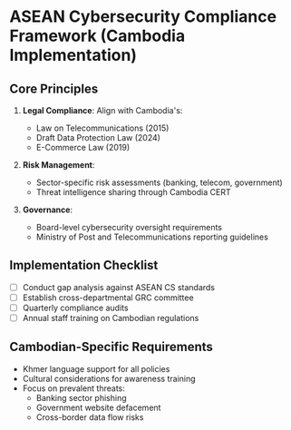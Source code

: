 # ASEAN Cybersecurity Compliance Framework (Cambodia Implementation)

## Core Principles
1. **Legal Compliance**: Align with Cambodia's:
   - Law on Telecommunications (2015)
   - Draft Data Protection Law (2024)
   - E-Commerce Law (2019)

2. **Risk Management**:
   - Sector-specific risk assessments (banking, telecom, government)
   - Threat intelligence sharing through Cambodia CERT

3. **Governance**:
   - Board-level cybersecurity oversight requirements
   - Ministry of Post and Telecommunications reporting guidelines

## Implementation Checklist
- [ ] Conduct gap analysis against ASEAN CS standards
- [ ] Establish cross-departmental GRC committee
- [ ] Quarterly compliance audits
- [ ] Annual staff training on Cambodian regulations

## Cambodian-Specific Requirements
- Khmer language support for all policies
- Cultural considerations for awareness training
- Focus on prevalent threats:
  - Banking sector phishing
  - Government website defacement
  - Cross-border data flow risks